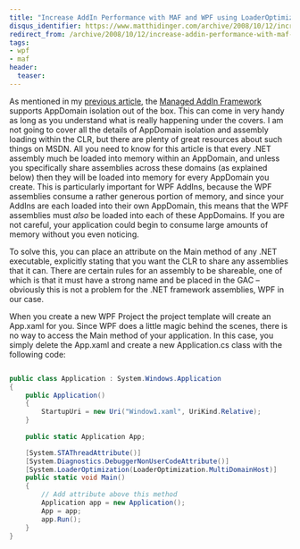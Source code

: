 ```yaml
---
title: "Increase AddIn Performance with MAF and WPF using LoaderOptimization"
disqus_identifier: https://www.matthidinger.com/archive/2008/10/12/increase-addin-performance-with-maf-and-wpf-using-loaderoptimization.aspx
redirect_from: /archive/2008/10/12/increase-addin-performance-with-maf-and-wpf-using-loaderoptimization.aspx/
tags: 
- wpf
- maf
header:
  teaser: 
---
```

As mentioned in my [previous article](https://blog2.matthidinger.com/archive/2008/10/12/managed-addin-framework-system.addin-with-wpf.aspx), the [Managed AddIn Framework](https://www.codeplex.com/clraddins) supports AppDomain isolation out of the box. This can come in very handy as long as you understand what is really happening under the covers. I am not going to cover all the details of AppDomain isolation and assembly loading within the CLR, but there are plenty of great resources about such things on MSDN. All you need to know for this article is that every .NET assembly much be loaded into memory within an AppDomain, and unless you specifically share assemblies across these domains (as explained below) then they will be loaded into memory for every AppDomain you create. This is particularly important for WPF AddIns, because the WPF assemblies consume a rather generous portion of memory, and since your AddIns are each loaded into their own AppDomain, this means that the WPF assemblies must *also* be loaded into each of these AppDomains. If you are not careful, your application could begin to consume large amounts of memory without you even noticing.

To solve this, you can place an attribute on the Main method of any .NET executable, explicitly stating that you want the CLR to share any assemblies that it can. There are certain rules for an assembly to be shareable, one of which is that it must have a strong name and be placed in the GAC – obviously this is not a problem for the .NET framework assemblies, WPF in our case.

When you create a new WPF Project the project template will create an App.xaml for you. Since WPF does a little magic behind the scenes, there is no way to access the Main method of your application. In this case, you simply delete the App.xaml and create a new Application.cs class with the following code:

```csharp

public class Application : System.Windows.Application
{
    public Application()
    {
        StartupUri = new Uri("Window1.xaml", UriKind.Relative);
    }
    
    public static Application App;

    [System.STAThreadAttribute()]
    [System.Diagnostics.DebuggerNonUserCodeAttribute()]
    [System.LoaderOptimization(LoaderOptimization.MultiDomainHost)]
    public static void Main()
    {
        // Add attribute above this method
        Application app = new Application();
        App = app;
        app.Run();
    }
}
```

